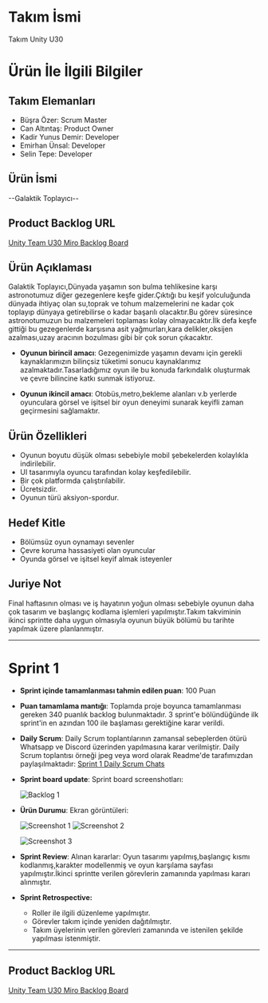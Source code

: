 # **Takım İsmi**

Takım Unity U30

# Ürün İle İlgili Bilgiler

## Takım Elemanları
- Büşra Özer: Scrum Master 
- Can Altıntaş: Product Owner
- Kadir Yunus Demir: Developer
- Emirhan Ünsal: Developer
- Selin Tepe: Developer

## Ürün İsmi

--Galaktik Toplayıcı--

## Product Backlog URL

[Unity Team U30 Miro Backlog Board](https://miro.com/app/board/uXjVM9sms6M=/)

## Ürün Açıklaması

Galaktik Toplayıcı,Dünyada yaşamın son bulma tehlikesine karşı astronotumuz diğer gezegenlere keşfe gider.Çıktığı bu keşif yolculuğunda dünyada ihtiyaç olan su,toprak ve tohum malzemelerini ne kadar çok toplayıp dünyaya getirebilirse o kadar başarılı olacaktır.Bu görev süresince astronotumuzun bu malzemeleri toplaması kolay olmayacaktır.İlk defa keşfe gittiği bu gezegenlerde karşısına asit yağmurları,kara delikler,oksijen azalması,uzay aracının bozulması gibi bir çok sorun çıkacaktır.

- **Oyunun birincil amacı**: Gezegenimizde yaşamın devamı için gerekli kaynaklarımızın bilinçsiz tüketimi sonucu kaynaklarımız azalmaktadır.Tasarladığımız oyun ile bu konuda farkındalık oluşturmak ve çevre bilincine katkı sunmak istiyoruz.

- **Oyunun ikincil amacı**:  Otobüs,metro,bekleme alanları v.b yerlerde oyunculara görsel ve işitsel bir oyun deneyimi sunarak keyifli zaman geçirmesini sağlamaktır.

## Ürün Özellikleri

- Oyunun boyutu düşük olması sebebiyle mobil şebekelerden kolaylıkla indirilebilir.
- UI tasarımıyla oyuncu tarafından kolay keşfedilebilir.
- Bir çok platformda çalıştırılabilir.
- Ücretsizdir.
- Oyunun türü aksiyon-spordur.

## Hedef Kitle

- Bölümsüz oyun oynamayı sevenler
- Çevre koruma hassasiyeti olan oyuncular
- Oyunda görsel ve işitsel keyif almak isteyenler

## Juriye Not

Final haftasının olması ve iş hayatının yoğun olması sebebiyle oyunun daha çok tasarım ve başlangıç kodlama işlemleri yapılmıştır.Takım takviminin ikinci sprintte daha uygun olmasıyla oyunun büyük bölümü bu tarihte yapılmak üzere planlanmıştır.


---

# Sprint 1

- **Sprint içinde tamamlanması tahmin edilen puan**: 100 Puan


- **Puan tamamlama mantığı**: Toplamda proje boyunca tamamlanması gereken 340 puanlık backlog bulunmaktadır. 3 sprint'e bölündüğünde ilk sprint'in en azından 100 ile başlaması gerektiğine karar verildi.


- **Daily Scrum**: Daily Scrum toplantılarının zamansal sebeplerden ötürü Whatsapp ve Discord üzerinden yapılmasına karar verilmiştir.
 Daily Scrum toplantısı örneği jpeg veya word olarak Readme'de tarafımızdan paylaşılmaktadır: 
 [Sprint 1 Daily Scrum Chats](https://docs.google.com/document/d/1QnVF07FE2xcGWiqvcbb8hiIMB0tVE6Ld3ejL8FWiTNY/edit?usp=sharing)

- **Sprint board update**: Sprint board screenshotları: 

  ![Backlog 1](https://github.com/U30Bootcamp/BootcampU30/blob/master/SSBacklog.PNG) 


- **Ürün Durumu**: Ekran görüntüleri:

  ![Screenshot 1](https://github.com/U30Bootcamp/BootcampU30/blob/master/Oyun-Ekrani.png)
  ![Screenshot 2](https://github.com/U30Bootcamp/BootcampU30/blob/master/KarakterBaslan%C4%B1cTasar%C4%B1m.png)
  
  ![Screenshot 3](https://github.com/U30Bootcamp/BootcampU30/blob/master/Karakter.PNG)
- **Sprint Review**: 
Alınan kararlar: Oyun tasarımı yapılmış,başlangıç kısmı kodlanmış,karakter modellenmiş ve oyun karşılama sayfası yapılmıştır.İkinci sprintte verilen görevlerin zamanında yapılması kararı alınmıştır.

- **Sprint Retrospective:**
  - Roller ile ilgili düzenleme yapılmıştır.
  - Görevler takım içinde yeniden dağıtılmıştır.
  - Takım üyelerinin verilen görevleri zamanında ve istenilen şekilde yapılması istenmiştir.
 


---

## Product Backlog URL

[Unity Team U30 Miro Backlog Board](https://miro.com/app/board/uXjVM9sms6M=/)
